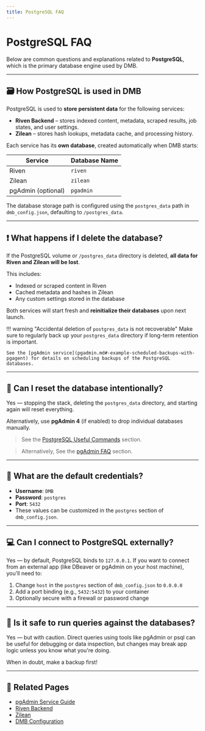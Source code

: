 ```yaml
---
title: PostgreSQL FAQ
---
```


# PostgreSQL FAQ

Below are common questions and explanations related to **PostgreSQL**, which is the primary database engine used by DMB.

---

## 🗃️ How PostgreSQL is used in DMB

PostgreSQL is used to **store persistent data** for the following services:

- **Riven Backend** – stores indexed content, metadata, scraped results, job states, and user settings.
- **Zilean** – stores hash lookups, metadata cache, and processing history.

Each service has its **own database**, created automatically when DMB starts:

| Service        | Database Name |
|----------------|----------------|
| Riven          | `riven`        |
| Zilean         | `zilean`       |
| pgAdmin (optional) | `pgadmin`   |

The database storage path is configured using the `postgres_data` path in `dmb_config.json`, defaulting to `/postgres_data`.

---

## ❗ What happens if I delete the database?

If the PostgreSQL volume or `/postgres_data` directory is deleted, **all data for Riven and Zilean will be lost**.

This includes:

- Indexed or scraped content in Riven
- Cached metadata and hashes in Zilean
- Any custom settings stored in the database

Both services will start fresh and **reinitialize their databases** upon next launch.

!!! warning "Accidental deletion of `postgres_data` is not recoverable"
    Make sure to regularly back up your `postgres_data` directory if long-term retention is important.

    See the [pgAdmin service](pgadmin.md#-example-scheduled-backups-with-pgagent) for details on scheduling backups of the PostgreSQL databases. 

---

## 🔁 Can I reset the database intentionally?

Yes — stopping the stack, deleting the `postgres_data` directory, and starting again will reset everything.

Alternatively, use **pgAdmin 4** (if enabled) to drop individual databases manually.

> See the [PostgreSQL Useful Commands](../services/postgres.md/#-useful-commands) section.

> Alternatively, See the [pgAdmin FAQ](pgadmin.md/#-drop-a-database-or-create-a-manual-backup-in-pgadmin) section.

---

## 🔐 What are the default credentials?

- **Username**: `DMB`
- **Password**: `postgres`
- **Port**: `5432`
- These values can be customized in the `postgres` section of `dmb_config.json`.

---

## 💻 Can I connect to PostgreSQL externally?

Yes — by default, PostgreSQL binds to `127.0.0.1`. If you want to connect from an external app (like DBeaver or pgAdmin on your host machine), you'll need to:

1. Change `host` in the `postgres` section of `dmb_config.json` to `0.0.0.0`
2. Add a port binding (e.g., `5432:5432`) to your container
3. Optionally secure with a firewall or password change

---

## 🧪 Is it safe to run queries against the databases?

Yes — but with caution. Direct queries using tools like pgAdmin or psql can be useful for debugging or data inspection, but changes may break app logic unless you know what you're doing.

When in doubt, make a backup first!

---

## 📎 Related Pages

- [pgAdmin Service Guide](../services/pgadmin.md)
- [Riven Backend](../services/riven-backend.md)
- [Zilean](../services/zilean.md)
- [DMB Configuration](../features/configuration.md)

